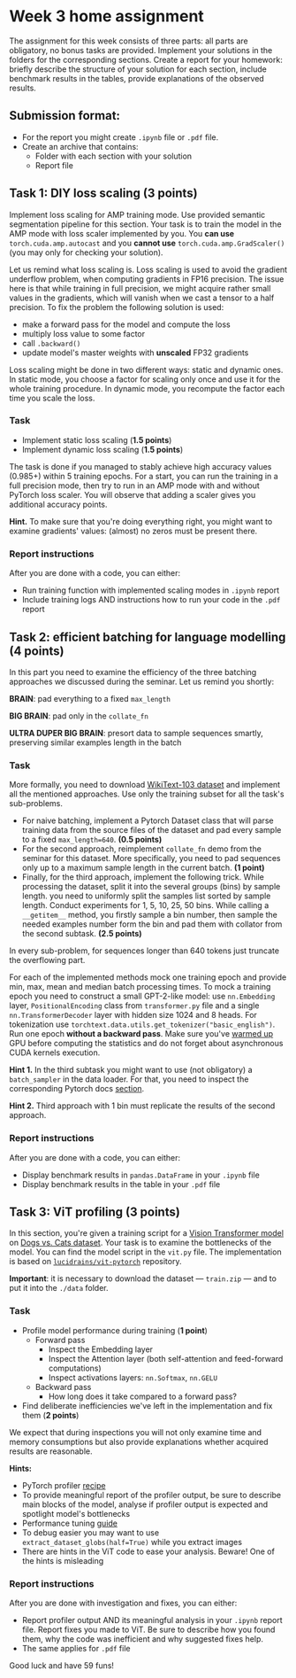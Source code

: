 # Week 3 home assignment

The assignment for this week consists of three parts: all parts are obligatory, no bonus tasks are provided.
Implement your solutions in the folders for the corresponding sections. Create a report for your homework: briefly describe
the structure of your solution for each section, include benchmark results in the tables, provide explanations of the observed results.

## Submission format:
- For the report you might create `.ipynb` file or `.pdf` file.
- Create an archive that contains:
  - Folder with each section with your solution
  - Report file

## Task 1: DIY loss scaling (3 points)
Implement loss scaling for AMP training mode.
Use provided semantic segmentation pipeline for this section.
Your task is to train the model in the AMP mode with loss scaler implemented by you.
You **can use** `torch.cuda.amp.autocast` and you **cannot use** `torch.cuda.amp.GradScaler()` (you may only for checking your solution).

Let us remind what loss scaling is. Loss scaling is used to avoid the gradient underflow problem, when computing gradients in FP16 precision. The issue here is that while training in full precision, we might acquire rather small values in the gradients, which will vanish when we cast a tensor to a half precision. To fix the problem the following solution is used:

- make a forward pass for the model and compute the loss
- multiply loss value to some factor
- call `.backward()`
- update model's master weights with **unscaled** FP32 gradients

Loss scaling might be done in two different ways: static and dynamic ones.
In static mode, you choose a factor for scaling only once and use it for the whole training procedure.
In dynamic mode, you recompute the factor each time you scale the loss.

### Task
- Implement static loss scaling (**1.5 points**)
- Implement dynamic loss scaling  (**1.5 points**)

The task is done if you managed to stably achieve high accuracy values (0.985+) within 5 training epochs.
For a start, you can run the training in a full precision mode, then try to run in an AMP mode with and without PyTorch loss scaler.
You will observe that adding a scaler gives you additional accuracy points.

**Hint.** To make sure that you're doing everything right, you might want to examine gradients' values: (almost) no zeros must be present there.

### Report instructions
After you are done with a code, you can either:
- Run training function with implemented scaling modes in `.ipynb` report
- Include training logs AND instructions how to run your code in the `.pdf` report

## Task 2: efficient batching for language modelling (4 points)

In this part you need to examine the efficiency of the three batching approaches we discussed during the seminar. Let us remind you shortly:

**BRAIN**: pad everything to a fixed `max_length`

**BIG BRAIN**: pad only in the `collate_fn`

**ULTRA DUPER BIG BRAIN**: presort data to sample sequences smartly, preserving similar examples length in the batch

### Task
More formally, you need to download [WikiText-103 dataset](https://www.salesforce.com/products/einstein/ai-research/the-wikitext-dependency-language-modeling-dataset/) and implement all the mentioned approaches.
Use only the training subset for all the task's sub-problems.

- For naive batching, implement a Pytorch Dataset class that will parse training data from the source files of the dataset and pad every sample to a fixed `max_length=640`. **(0.5 points)**
- For the second approach, reimplement `collate_fn` demo from the seminar for this dataset.
More specifically, you need to pad sequences only up to a maximum sample length in the current batch. **(1 point)**
- Finally, for the third approach, implement the following trick.
While processing the dataset, split it into the several groups (bins) by sample length.
you need to uniformly split the samples list sorted by sample length. Conduct experiments for 1, 5, 10, 25, 50 bins.
While calling a `__getitem__` method, you firstly sample a bin number, then sample the needed examples number form the bin and pad them with collator from the second subtask. **(2.5 points)**

In every sub-problem, for sequences longer than 640 tokens just truncate the overflowing part.

For each of the implemented methods mock one training epoch and provide min, max, mean and median batch processing times.
To mock a training epoch you need to construct a small GPT-2-like model: use `nn.Embedding` layer, `PositionalEncoding` class from `transformer.py` file and a single `nn.TransformerDecoder` layer with hidden size 1024 and 8 heads.
For tokenization use `torchtext.data.utils.get_tokenizer("basic_english")`.
Run one epoch **without a backward pass**. Make sure you've [warmed up](https://forums.developer.nvidia.com/t/why-warm-up/48565) GPU before computing the statistics and do not forget about asynchronous CUDA kernels execution.

**Hint 1.** In the third subtask you might want to use (not obligatory) a `batch_sampler` in the data loader.
For that, you need to inspect the corresponding Pytorch docs [section](https://pytorch.org/docs/stable/data.html#torch.utils.data.Sampler).

**Hint 2.** Third approach with 1 bin must replicate the results of the second approach.

### Report instructions
After you are done with a code, you can either:
- Display benchmark results in `pandas.DataFrame` in your `.ipynb` file
- Display benchmark results in the table in your `.pdf` file

## Task 3: ViT profiling (3 points)
In this section, you're given a training script for a [Vision Transformer model](https://huggingface.co/docs/transformers/model_doc/vit) on [Dogs vs. Cats dataset](https://www.kaggle.com/c/dogs-vs-cats-redux-kernels-edition).
Your task is to examine the bottlenecks of the model.
You can find the model script in the `vit.py` file.
The implementation is based on [`lucidrains/vit-pytorch`](https://github.com/lucidrains/vit-pytorch) repository.

**Important**: it is necessary to download the dataset — `train.zip` — and to put it into the `./data` folder.

### Task
- Profile model performance during training (**1 point**)
   - Forward pass
       - Inspect the Embedding layer
       - Inspect the Attention layer (both self-attention and feed-forward computations)
       - Inspect activations layers: `nn.Softmax`, `nn.GELU`
   - Backward pass
       - How long does it take compared to a forward pass?
- Find deliberate inefficiencies we've left in the implementation and fix them (**2 points**)

We expect that during inspections you will not only examine time and memory consumptions but also provide explanations
whether acquired results are reasonable.

**Hints:**
- PyTorch profiler [recipe](https://pytorch.org/tutorials/recipes/recipes/profiler_recipe.html)
- To provide meaningful report of the profiler output, be sure to describe main blocks of the model, analyse if profiler output is expected
and spotlight model's bottlenecks
- Performance tuning [guide](https://pytorch.org/tutorials/recipes/recipes/tuning_guide.html)
- To debug easier you may want to use `extract_dataset_globs(half=True)` while you extract images
- There are hints in the ViT code to ease your analysis. Beware! One of the hints is misleading

### Report instructions
After you are done with investigation and fixes, you can either:
- Report profiler output AND its meaningful analysis in your `.ipynb` report file.
Report fixes you made to ViT. Be sure to describe how you found them, why the code was inefficient and why suggested fixes help.
- The same applies for `.pdf` file


Good luck and have 59 funs!
